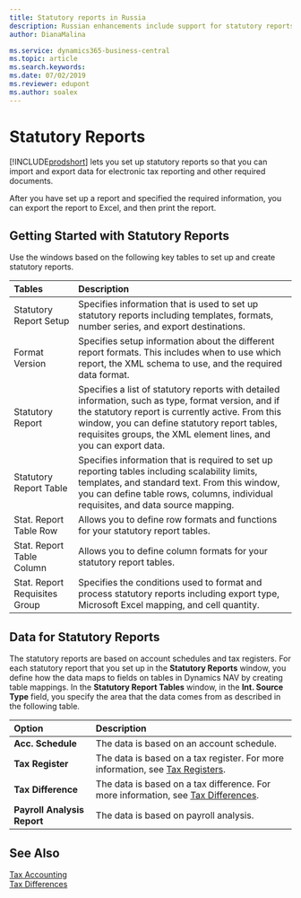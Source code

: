 ```yaml
---
title: Statutory reports in Russia
description: Russian enhancements include support for statutory reports.
author: DianaMalina

ms.service: dynamics365-business-central
ms.topic: article
ms.search.keywords:
ms.date: 07/02/2019
ms.reviewer: edupont
ms.author: soalex
---
```


# Statutory Reports

[!INCLUDE[prodshort](../../includes/prodshort.md)] lets you set up statutory reports so that you can import and export data for electronic tax reporting and other required documents.

After you have set up a report and specified the required information, you can export the report to Excel, and then print the report.

## Getting Started with Statutory Reports

Use the windows based on the following key tables to set up and create statutory reports. 

| Tables                        | Description                                                  |
| :---------------------------- | :----------------------------------------------------------- |
| Statutory Report Setup        | Specifies information that is used to set up statutory reports including templates, formats, number series, and export destinations. |
| Format Version                | Specifies setup information about the different report formats. This includes when to use which report, the XML schema to use, and the required data format. |
| Statutory Report              | Specifies a list of statutory reports with detailed information, such as type, format version, and if the statutory report is currently active. From this window, you can define statutory report tables, requisites groups, the XML element lines, and you can export data. |
| Statutory Report Table        | Specifies information that is required to set up reporting tables including scalability limits, templates, and standard text.   From this window, you can define table rows, columns, individual requisites, and data source mapping. |
| Stat. Report Table Row        | Allows you to define row formats and functions for your statutory report tables. |
| Stat. Report Table Column     | Allows you to define column formats for your statutory report tables. |
| Stat. Report Requisites Group | Specifies the conditions used to format and process statutory reports including export type, Microsoft Excel mapping, and cell quantity. |

## Data for Statutory Reports

The statutory reports are based on account schedules and tax registers. For each statutory report that you set up in the **Statutory Reports** window, you define how the data maps to fields on tables in Dynamics NAV by creating table mappings. In the **Statutory Report Tables** window, in the **Int. Source Type** field, you specify the area that the data comes from as described in the following table.

| Option                      | Description                                                  |
| :-------------------------- | :----------------------------------------------------------- |
| **Acc. Schedule**           | The data is based on an account schedule.                    |
| **Tax Register**            | The data is based on a tax register. For more information, see [Tax Registers](tax-registers.md). |
| **Tax Difference**          | The data is based on a tax difference. For more information, see [Tax Differences](tax-differences.md). |
| **Payroll Analysis Report** | The data is based on payroll analysis.                       |

## See Also

[Tax Accounting](Tax-Differences.md)  
[Tax Differences](Tax-Accounting.md)  
